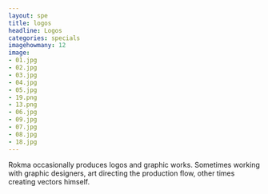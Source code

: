 ```yaml
---
layout: spe
title: logos
headline: Logos
categories: specials
imagehowmany: 12
image:
- 01.jpg
- 02.jpg
- 03.jpg
- 04.jpg
- 05.jpg
- 19.png
- 13.png
- 06.jpg
- 09.jpg
- 07.jpg
- 08.jpg
- 18.jpg
---
```

Rokma occasionally produces logos and graphic works. Sometimes working with graphic designers, art directing the production flow, other times creating vectors himself.

